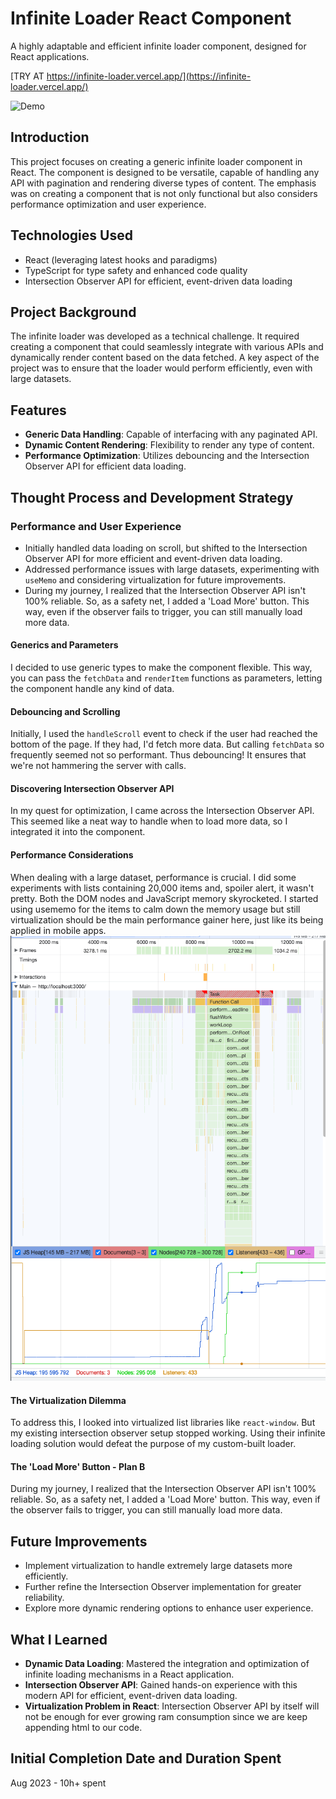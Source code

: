 # Infinite Loader React Component

A highly adaptable and efficient infinite loader component, designed for React applications.

[TRY AT https://infinite-loader.vercel.app/](https://infinite-loader.vercel.app/)

![Demo](./assets/demo.gif)

## Introduction

This project focuses on creating a generic infinite loader component in React. The component is designed to be versatile, capable of handling any API with pagination and rendering diverse types of content. The emphasis was on creating a component that is not only functional but also considers performance optimization and user experience.

## Technologies Used

- React (leveraging latest hooks and paradigms)
- TypeScript for type safety and enhanced code quality
- Intersection Observer API for efficient, event-driven data loading

## Project Background

The infinite loader was developed as a technical challenge. It required creating a component that could seamlessly integrate with various APIs and dynamically render content based on the data fetched. A key aspect of the project was to ensure that the loader would perform efficiently, even with large datasets.

## Features

- **Generic Data Handling**: Capable of interfacing with any paginated API.
- **Dynamic Content Rendering**: Flexibility to render any type of content.
- **Performance Optimization**: Utilizes debouncing and the Intersection Observer API for efficient data loading.

## Thought Process and Development Strategy

### Performance and User Experience

- Initially handled data loading on scroll, but shifted to the Intersection Observer API for more efficient and event-driven data loading.
- Addressed performance issues with large datasets, experimenting with `useMemo` and considering virtualization for future improvements.
- During my journey, I realized that the Intersection Observer API isn't 100% reliable. So, as a safety net, I added a 'Load More' button. This way, even if the observer fails to trigger, you can still manually load more data.

#### Generics and Parameters
I decided to use generic types to make the component flexible. This way, you can pass the `fetchData` and `renderItem` functions as parameters, letting the component handle any kind of data.

#### Debouncing and Scrolling
Initially, I used the `handleScroll` event to check if the user had reached the bottom of the page. If they had, I'd fetch more data. But calling `fetchData` so frequently seemed not so performant. Thus debouncing! It ensures that we're not hammering the server with calls.

#### Discovering Intersection Observer API
In my quest for optimization, I came across the Intersection Observer API. This seemed like a neat way to handle when to load more data, so I integrated it into the component.

#### Performance Considerations
When dealing with a large dataset, performance is crucial. I did some experiments with lists containing 20,000 items and, spoiler alert, it wasn't pretty. Both the DOM nodes and JavaScript memory skyrocketed. I started using usememo for the items to calm down the memory usage but still virtualization should be the main performance gainer here, just like its being applied in mobile apps.
![Amount of usage](./assets/image.png)

#### The Virtualization Dilemma
To address this, I looked into virtualized list libraries like `react-window`. But my existing intersection observer setup stopped working. Using their infinite loading solution would defeat the purpose of my custom-built loader.

#### The 'Load More' Button - Plan B
During my journey, I realized that the Intersection Observer API isn't 100% reliable. So, as a safety net, I added a 'Load More' button. This way, even if the observer fails to trigger, you can still manually load more data.

## Future Improvements

- Implement virtualization to handle extremely large datasets more efficiently.
- Further refine the Intersection Observer implementation for greater reliability.
- Explore more dynamic rendering options to enhance user experience.

## What I Learned

- **Dynamic Data Loading**: Mastered the integration and optimization of infinite loading mechanisms in a React application.
- **Intersection Observer API**: Gained hands-on experience with this modern API for efficient, event-driven data loading.
- **Virtualization Problem in React**: Intersection Observer API by itself will not be enough for ever growing ram consumption since we are keep appending html to our code.

## Initial Completion Date and Duration Spent

Aug 2023 - 10h+ spent
